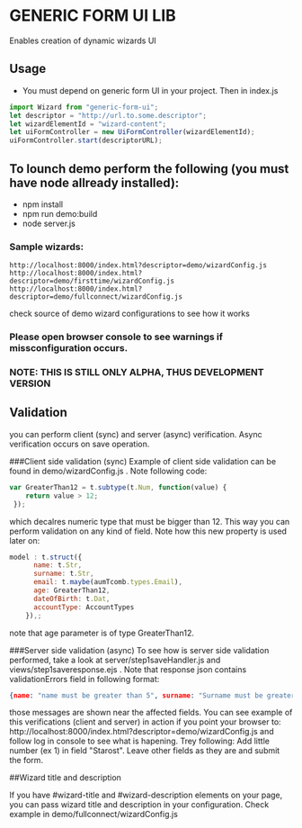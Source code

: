 # GENERIC FORM UI LIB

Enables creation of dynamic wizards UI

## Usage

- You must depend on generic form UI in your project. Then in index.js
```jsx
import Wizard from "generic-form-ui";
let descriptor = "http://url.to.some.descriptor";
let wizardElementId = "wizard-content";
let uiFormController = new UiFormController(wizardElementId);
uiFormController.start(descriptorURL);
```

## To lounch demo perform the following (you must have node allready installed):

- npm install
- npm run demo:build
- node server.js


### Sample wizards:

	http://localhost:8000/index.html?descriptor=demo/wizardConfig.js
	http://localhost:8000/index.html?descriptor=demo/firsttime/wizardConfig.js
	http://localhost:8000/index.html?descriptor=demo/fullconnect/wizardConfig.js


check source of demo wizard configurations to see how it works

### Please open browser console to see warnings if missconfiguration occurs.

### NOTE: THIS IS STILL ONLY ALPHA, THUS DEVELOPMENT VERSION

## Validation

you can perform client (sync) and server (async) verification. Async verification occurs on save operation. 

###Client side validation (sync)
Example of client side validation can be found in demo/wizardConfig.js . Note following code:
```js
var GreaterThan12 = t.subtype(t.Num, function(value) {
    return value > 12;
 });
```
which decalres numeric type that must be bigger than 12. This way you can perform validation on any kind of field. Note how this new property is used later on:
```js
model : t.struct({
      name: t.Str,
      surname: t.Str,
      email: t.maybe(aumTcomb.types.Email),
      age: GreaterThan12,
      dateOfBirth: t.Dat,
      accountType: AccountTypes
    }),;
```
note that age parameter is of type GreaterThan12.

###Server side validation (async)
To see how is server side validation performed, take a look at server/step1saveHandler.js and views/step1saveresponse.ejs . Note that response json contains validationErrors field in following format:
```json
{name: "name must be greater than 5", surname: "Surname must be greater than 4"}
```
those messages are shown near the affected fields. You can see example of this verifications (client and server) in action if you point your browser to: 
http://localhost:8000/index.html?descriptor=demo/wizardConfig.js
and follow log in console to see what is hapening. Trey following:
Add little number (ex 1) in field "Starost".
Leave other fields as they are and submit the form.

##Wizard title and description

If you have #wizard-title and #wizard-description elements on your page, you can pass wizard title and description in your configuration. Check example in demo/fullconnect/wizardConfig.js